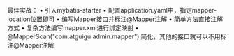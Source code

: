 最佳实战：
• 引入mybatis-starter
• 配置application.yaml中，指定mapper-location位置即可
• 编写Mapper接口并标注@Mapper注解
• 简单方法直接注解方式
• 复杂方法编写mapper.xml进行绑定映射
• @MapperScan("com.atguigu.admin.mapper") 简化，其他的接口就可以不用标注@Mapper注解